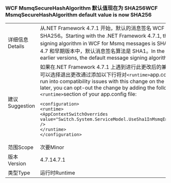 ### <a name="wcf-msmqsecurehashalgorithm-default-value-is-now-sha256"></a><span data-ttu-id="a3120-101">WCF MsmqSecureHashAlgorithm 默认值现在为 SHA256</span><span class="sxs-lookup"><span data-stu-id="a3120-101">WCF MsmqSecureHashAlgorithm default value is now SHA256</span></span>

|   |   |
|---|---|
|<span data-ttu-id="a3120-102">详细信息</span><span class="sxs-lookup"><span data-stu-id="a3120-102">Details</span></span>|<span data-ttu-id="a3120-103">从.NET Framework 4.7.1 开始，默认的消息签名 WCF 中的 Msmq 消息的算法为 SHA256。</span><span class="sxs-lookup"><span data-stu-id="a3120-103">Starting with the .NET Framework 4.7.1, the default message signing algorithm in WCF for Msmq messages is SHA256.</span></span> <span data-ttu-id="a3120-104">在.NET Framework 4.7 和早期版本中，默认消息签名算法是 SHA1。</span><span class="sxs-lookup"><span data-stu-id="a3120-104">In the .NET Framework 4.7 and earlier versions, the default message signing algorithm is SHA1.</span></span>|
|<span data-ttu-id="a3120-105">建议</span><span class="sxs-lookup"><span data-stu-id="a3120-105">Suggestion</span></span>|<span data-ttu-id="a3120-106">如果在.NET Framework 4.7.1 上遇到进行此更改后的兼容性问题或更高版本，你可以选择退出更改通过添加以下行将对<code>&lt;runtime&gt;</code>app.config 文件的部分：</span><span class="sxs-lookup"><span data-stu-id="a3120-106">If you run into compatibility issues with this change on the .NET Framework 4.7.1 or later, you can opt-out the change by adding the following line to the <code>&lt;runtime&gt;</code>section of your app.config file:</span></span><pre><code class="language-xml">&lt;configuration&gt;&#13;&#10;&lt;runtime&gt;&#13;&#10;&lt;AppContextSwitchOverrides value=&quot;Switch.System.ServiceModel.UseSha1InMsmqEncryptionAlgorithm=true&quot; /&gt;&#13;&#10;&lt;/runtime&gt;&#13;&#10;&lt;/configuration&gt;&#13;&#10;</code></pre>|
|<span data-ttu-id="a3120-107">范围</span><span class="sxs-lookup"><span data-stu-id="a3120-107">Scope</span></span>|<span data-ttu-id="a3120-108">次要</span><span class="sxs-lookup"><span data-stu-id="a3120-108">Minor</span></span>|
|<span data-ttu-id="a3120-109">版本</span><span class="sxs-lookup"><span data-stu-id="a3120-109">Version</span></span>|<span data-ttu-id="a3120-110">4.7.1</span><span class="sxs-lookup"><span data-stu-id="a3120-110">4.7.1</span></span>|
|<span data-ttu-id="a3120-111">类型</span><span class="sxs-lookup"><span data-stu-id="a3120-111">Type</span></span>|<span data-ttu-id="a3120-112">运行时</span><span class="sxs-lookup"><span data-stu-id="a3120-112">Runtime</span></span>|

